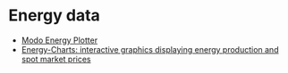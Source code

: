 # Energy data

- [Modo Energy Plotter](https://modoenergy.com/plotter)
- [Energy-Charts: interactive graphics displaying energy production and spot market prices](https://www.energy-charts.info/?l=en&c=IT)
